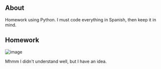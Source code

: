 ## About
Homework using Python. I must code everything in Spanish, then keep it in mind.

## Homework

![image](https://user-images.githubusercontent.com/76603397/186442077-6680a77e-6b54-4cac-ac2e-782a1206a65b.png)

Mhmm I didn't understand well, but I have an idea.

